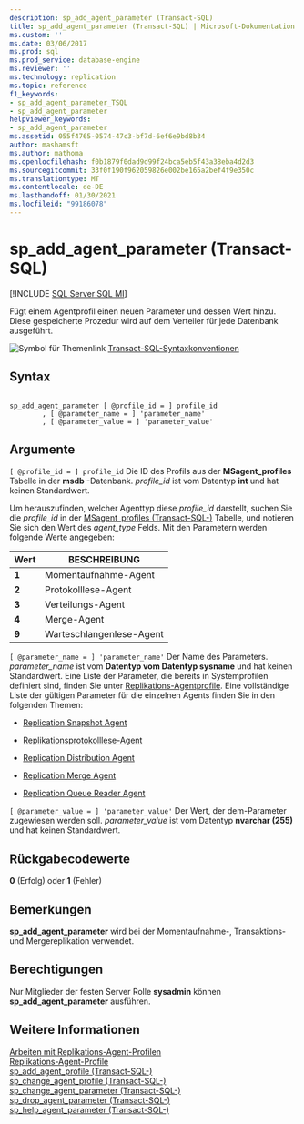```yaml
---
description: sp_add_agent_parameter (Transact-SQL)
title: sp_add_agent_parameter (Transact-SQL) | Microsoft-Dokumentation
ms.custom: ''
ms.date: 03/06/2017
ms.prod: sql
ms.prod_service: database-engine
ms.reviewer: ''
ms.technology: replication
ms.topic: reference
f1_keywords:
- sp_add_agent_parameter_TSQL
- sp_add_agent_parameter
helpviewer_keywords:
- sp_add_agent_parameter
ms.assetid: 055f4765-0574-47c3-bf7d-6ef6e9bd8b34
author: mashamsft
ms.author: mathoma
ms.openlocfilehash: f0b1879f0dad9d99f24bca5eb5f43a38eba4d2d3
ms.sourcegitcommit: 33f0f190f962059826e002be165a2bef4f9e350c
ms.translationtype: MT
ms.contentlocale: de-DE
ms.lasthandoff: 01/30/2021
ms.locfileid: "99186078"
---
```

# <a name="sp_add_agent_parameter-transact-sql"></a>sp_add_agent_parameter (Transact-SQL)
[!INCLUDE [SQL Server SQL MI](../../includes/applies-to-version/sql-asdbmi.md)]

  Fügt einem Agentprofil einen neuen Parameter und dessen Wert hinzu. Diese gespeicherte Prozedur wird auf dem Verteiler für jede Datenbank ausgeführt.  
  
 ![Symbol für Themenlink](../../database-engine/configure-windows/media/topic-link.gif "Symbol für Themenlink") [Transact-SQL-Syntaxkonventionen](../../t-sql/language-elements/transact-sql-syntax-conventions-transact-sql.md)  
  
## <a name="syntax"></a>Syntax  
  
```  
  
sp_add_agent_parameter [ @profile_id = ] profile_id  
        , [ @parameter_name = ] 'parameter_name'   
        , [ @parameter_value = ] 'parameter_value'   
```  
  
## <a name="arguments"></a>Argumente  
`[ @profile_id = ] profile_id` Die ID des Profils aus der **MSagent_profiles** Tabelle in der **msdb** -Datenbank. *profile_id* ist vom Datentyp **int** und hat keinen Standardwert.  
  
 Um herauszufinden, welcher Agenttyp diese *profile_id* darstellt, suchen Sie die *profile_id* in der [MSagent_profiles &#40;Transact-SQL-&#41;](../../relational-databases/system-tables/msagent-profiles-transact-sql.md) Tabelle, und notieren Sie sich den Wert des *agent_type* Felds. Mit den Parametern werden folgende Werte angegeben:  
  
|Wert|BESCHREIBUNG|  
|-----------|-----------------|  
|**1**|Momentaufnahme-Agent|  
|**2**|Protokolllese-Agent|  
|**3**|Verteilungs-Agent|  
|**4**|Merge-Agent|  
|**9**|Warteschlangenlese-Agent|  
  
`[ @parameter_name = ] 'parameter_name'` Der Name des Parameters. *parameter_name* ist vom **Datentyp vom Datentyp sysname** und hat keinen Standardwert. Eine Liste der Parameter, die bereits in Systemprofilen definiert sind, finden Sie unter [Replikations-Agentprofile](../../relational-databases/replication/agents/replication-agent-profiles.md). Eine vollständige Liste der gültigen Parameter für die einzelnen Agents finden Sie in den folgenden Themen:  
  
-   [Replication Snapshot Agent](../../relational-databases/replication/agents/replication-snapshot-agent.md)  
  
-   [Replikationsprotokolllese-Agent](../../relational-databases/replication/agents/replication-log-reader-agent.md)  
  
-   [Replication Distribution Agent](../../relational-databases/replication/agents/replication-distribution-agent.md)  
  
-   [Replication Merge Agent](../../relational-databases/replication/agents/replication-merge-agent.md)  
  
-   [Replication Queue Reader Agent](../../relational-databases/replication/agents/replication-queue-reader-agent.md)  
  
`[ @parameter_value = ] 'parameter_value'` Der Wert, der dem-Parameter zugewiesen werden soll. *parameter_value* ist vom Datentyp **nvarchar (255)** und hat keinen Standardwert.  
  
## <a name="return-code-values"></a>Rückgabecodewerte  
 **0** (Erfolg) oder **1** (Fehler)  
  
## <a name="remarks"></a>Bemerkungen  
 **sp_add_agent_parameter** wird bei der Momentaufnahme-, Transaktions-und Mergereplikation verwendet.  
  
## <a name="permissions"></a>Berechtigungen  
 Nur Mitglieder der festen Server Rolle **sysadmin** können **sp_add_agent_parameter** ausführen.  
  
## <a name="see-also"></a>Weitere Informationen  
 [Arbeiten mit Replikations-Agent-Profilen](../../relational-databases/replication/agents/work-with-replication-agent-profiles.md)   
 [Replikations-Agent-Profile](../../relational-databases/replication/agents/replication-agent-profiles.md)   
 [sp_add_agent_profile &#40;Transact-SQL-&#41;](../../relational-databases/system-stored-procedures/sp-add-agent-profile-transact-sql.md)   
 [sp_change_agent_profile &#40;Transact-SQL-&#41;](../../relational-databases/system-stored-procedures/sp-change-agent-profile-transact-sql.md)   
 [sp_change_agent_parameter &#40;Transact-SQL-&#41;](../../relational-databases/system-stored-procedures/sp-change-agent-parameter-transact-sql.md)   
 [sp_drop_agent_parameter &#40;Transact-SQL-&#41;](../../relational-databases/system-stored-procedures/sp-drop-agent-parameter-transact-sql.md)   
 [sp_help_agent_parameter &#40;Transact-SQL-&#41;](../../relational-databases/system-stored-procedures/sp-help-agent-parameter-transact-sql.md)  
  
  
